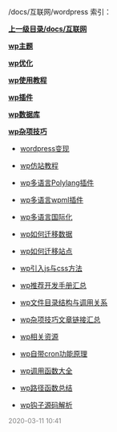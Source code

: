 /docs/互联网/wordpress 索引：


**[上一级目录/docs/互联网](/docs/互联网/index.md)**

**[wp主题](/docs/互联网/wordpress/wp主题/index.md)**

**[wp优化](/docs/互联网/wordpress/wp优化/index.md)**

**[wp使用教程](/docs/互联网/wordpress/wp使用教程/index.md)**

**[wp插件](/docs/互联网/wordpress/wp插件/index.md)**

**[wp数据库](/docs/互联网/wordpress/wp数据库/index.md)**

**[wp杂项技巧](/docs/互联网/wordpress/wp杂项技巧/index.md)**

- [wordpress变现](/docs/互联网/wordpress/wordpress变现.md)

- [wp仿站教程](/docs/互联网/wordpress/wp仿站教程.md)

- [wp多语言Polylang插件](/docs/互联网/wordpress/wp多语言Polylang插件.md)

- [wp多语言wpml插件](/docs/互联网/wordpress/wp多语言wpml插件.md)

- [wp多语言国际化](/docs/互联网/wordpress/wp多语言国际化.md)

- [wp如何迁移数据](/docs/互联网/wordpress/wp如何迁移数据.md)

- [wp如何迁移站点](/docs/互联网/wordpress/wp如何迁移站点.md)

- [wp引入js与css方法](/docs/互联网/wordpress/wp引入js与css方法.md)

- [wp推荐开发手册汇总](/docs/互联网/wordpress/wp推荐开发手册汇总.md)

- [wp文件目录结构与调用关系](/docs/互联网/wordpress/wp文件目录结构与调用关系.md)

- [wp杂项技巧文章链接汇总](/docs/互联网/wordpress/wp杂项技巧文章链接汇总.md)

- [wp相关资源](/docs/互联网/wordpress/wp相关资源.md)

- [wp自带cron功能原理](/docs/互联网/wordpress/wp自带cron功能原理.md)

- [wp调用函数大全](/docs/互联网/wordpress/wp调用函数大全.md)

- [wp路径函数总结](/docs/互联网/wordpress/wp路径函数总结.md)

- [wp钩子源码解析](/docs/互联网/wordpress/wp钩子源码解析.md)


<font size=2 color='grey'> 2020-03-11 10:41 </font>